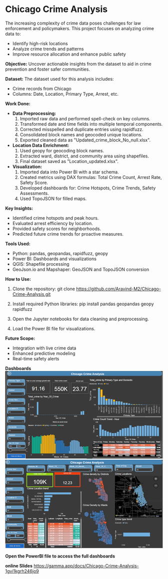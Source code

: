 # Chicago Crime Analysis

The increasing complexity of crime data poses challenges for law enforcement and policymakers. This project focuses on analyzing crime data to:

* Identify high-risk locations
* Analyze crime trends and patterns
* Improve resource allocation and enhance public safety

**Objective:** Uncover actionable insights from the dataset to aid in crime prevention and foster safer communities.

**Dataset:** The dataset used for this analysis includes:

* Crime records from Chicago
* Columns: Date, Location, Primary Type, Arrest, etc.

**Work Done:**

* **Data Preprocessing:** 
    1. Imported raw data and performed spell-check on key columns. 
    2. Transformed date and time fields into multiple temporal components. 
    3. Corrected misspelled and duplicate entries using rapidfuzz. 
    4. Consolidated block names and geocoded unique locations. 
    5. Exported cleaned data as "Updated_crime_block_No_null.xlsx".
* **Location Data Enrichment:** 
    1. Used geopy for geocoding block names. 
    2. Extracted ward, district, and community area using shapefiles. 
    3. Final dataset saved as "Location_updated.xlsx".
* **Visualization:** 
    1. Imported data into Power BI with a star schema. 
    2. Created metrics using DAX formulas: Total Crime Count, Arrest Rate, Safety Score. 
    3. Developed dashboards for: Crime Hotspots, Crime Trends, Safety Assessments. 
    4. Used TopoJSON for filled maps.

**Key Insights:** 

* Identified crime hotspots and peak hours.
* Evaluated arrest efficiency by location.
* Provided safety scores for neighborhoods.
* Predicted future crime trends for proactive measures.

**Tools Used:**

* Python: pandas, geopandas, rapidfuzz, geopy
* Power BI: Dashboards and visualizations
* QGIS: Shapefile processing
* GeoJson.io and Mapshaper: GeoJSON and TopoJSON conversion

**How to Use:**

1. Clone the repository:
git clone https://github.com/Aravind-M2/Chicago-Crime-Analysis.git
2. Install required Python libraries:
pip install pandas geopandas geopy rapidfuzz

3. Open the Jupyter notebooks for data cleaning and preprocessing.
4. Load the Power BI file for visualizations.

**Future Scope:**

* Integration with live crime data
* Enhanced predictive modeling
* Real-time safety alerts

**Dashboards**
![alt text](image.png)
![alt text](image-1.png)

**Open the PowerBI file to access the full dashboards**

**online Slides**
https://gamma.app/docs/Chicago-Crime-Analysis-1gvi1kgrh246jo9

